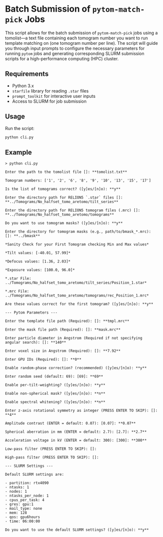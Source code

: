 # Batch Submission of `pytom-match-pick` Jobs

This script allows for the batch submission of `pytom-match-pick` jobs using a tomolist—a text file containing each tomogram number you want to run template matching on (one tomogram number per line). The script will guide you through input prompts to configure the necessary parameters for running `pytom` jobs and generating corresponding SLURM submission scripts for a high-performance computing (HPC) cluster.

## Requirements

- Python 3.x
- `starfile` library for reading `.star` files
- `prompt_toolkit` for interactive user inputs
- Access to SLURM for job submission

## Usage

Run the script:

```bash
python cli.py
````

## Example

````
> python cli.py

Enter the path to the tomolist file []: **tomolist.txt**

Tomogram numbers: ['1', '2', '6', '8', '9', '10', '13', '15', '17']

Is the list of tomograms correct? ([y]es/[n]o): **y**

Enter the directory path for RELION5 `.star` files []: **../Tomograms/No_halfset_tomo_aretomo/tilt_series**

Enter the directory path for RELION5 tomogram files (.mrc) []: **../Tomograms/No_halfset_tomo_aretomo/tomograms**

Do you want to use tomogram masks? ([y]es/[n]o): **y**

Enter the directory for tomogram masks (e.g., path/to/bmask_*.mrc): []: **../bmask**

*Sanity Check for your First Tomogram checking Min and Max values*

*Tilt values: [-40.01, 57.99]*

*Defocus values: [1.36, 2.03]*

*Exposure values: [100.0, 96.0]*

*.star File: ../Tomograms/No_halfset_tomo_aretomo/tilt_series/Position_1.star*

*.mrc File: ../Tomograms/No_halfset_tomo_aretomo/tomograms/rec_Position_1.mrc*

Are these values correct for the first tomogram? ([y]es/[n]o): **y**

--- Pytom Parameters ---

Enter the template file path (Required): []: **tmpl.mrc**

Enter the mask file path (Required): []: **mask.mrc**

Enter particle diameter in Angstrom (Required if not specifying angular search): []: **140**

Enter voxel size in Angstrom (Required): []: **7.92**

Enter GPU IDs (Required): []: **0**

Enable random-phase correction? (recommended) ([y]es/[n]o): **y**

Enter random seed (default: 69): [69]: **69**

Enable per-tilt-weighting? ([y]es/[n]o): **y**

Enable non-spherical mask? ([y]es/[n]o): **n**

Enable spectral whitening? ([y]es/[n]o): **n**

Enter z-axis rotational symmetry as integer (PRESS ENTER TO SKIP): []: **4**

Amplitude contrast (ENTER = default: 0.07): [0.07]: **0.07**

Spherical aberration in mm (ENTER = default: 2.7): [2.7]: **2.7**

Acceleration voltage in kV (ENTER = default: 300): [300]: **300**

Low-pass filter (PRESS ENTER TO SKIP): []:

High-pass filter (PRESS ENTER TO SKIP): []:

--- SLURM Settings ---

Default SLURM settings are:

- partition: rtx4090
- ntasks: 1
- nodes: 1
- ntasks_per_node: 1
- cpus_per_task: 4
- gres: gpu:1
- mail_type: none
- mem: 128
- qos: gpu6hours
- time: 06:00:00

Do you want to use the default SLURM settings? ([y]es/[n]o): **y**
